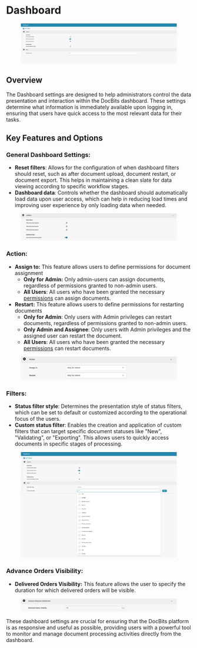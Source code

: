 # Dashboard

<figure><img src="../../../.gitbook/assets/Bildschirmfoto 2024-05-08 um 10.23.17.png" alt=""><figcaption></figcaption></figure>

## Overview

The Dashboard settings are designed to help administrators control the data presentation and interaction within the DocBits dashboard. These settings determine what information is immediately available upon logging in, ensuring that users have quick access to the most relevant data for their tasks.

## Key Features and Options

### **General Dashboard Settings**:

* **Reset filters**: Allows for the configuration of when dashboard filters should reset, such as after document upload, document restart, or document export. This helps in maintaining a clean slate for data viewing according to specific workflow stages.
* **Dashboard data**: Controls whether the dashboard should automatically load data upon user access, which can help in reducing load times and improving user experience by only loading data when needed.



<figure><img src="../../../.gitbook/assets/dashboard-settings.png" alt=""><figcaption></figcaption></figure>

### **Action:**

* **Assign to:** This feature allows users to define permissions for document assignment
  * **Only for Admin:** Only admin-users can assign documents, regardless of permissions granted to non-admin users.
  * **All Users**: All users who have been granted the necessary [permissions](groups-users-and-permissions/groups-and-permissions/activating-permissions.md) can assign documents.
* **Restart:** This feature allows users to define permissions for restarting documents
  * **Only for Admin**: Only users with Admin privileges can restart documents, regardless of permissions granted to non-admin users.
  * **Only Admin and Assignee**: Only users with Admin privileges and the assigned user can restart the document.
  * **All Users**: All users who have been granted the necessary [permissions](groups-users-and-permissions/groups-and-permissions/activating-permissions.md) can restart documents.



<figure><img src="../../../.gitbook/assets/dashboard-settings3.png" alt=""><figcaption></figcaption></figure>

### **Filters**:

* **Status filter style**: Determines the presentation style of status filters, which can be set to default or customized according to the operational focus of the users.
* **Custom status filter**: Enables the creation and application of custom filters that can target specific document statuses like "New", "Validating", or "Exporting". This allows users to quickly access documents in specific stages of processing.

<figure><img src="../../../.gitbook/assets/Bildschirmfoto 2024-05-08 um 10.23.48.png" alt=""><figcaption></figcaption></figure>

### **Advance Orders Visibility:**

* **Delivered Orders Visibility:** This feature allows the user to specify the duration for which delivered orders will be visible.

<figure><img src="../../../.gitbook/assets/dashboard-settings4.png" alt=""><figcaption></figcaption></figure>

These dashboard settings are crucial for ensuring that the DocBits platform is as responsive and useful as possible, providing users with a powerful tool to monitor and manage document processing activities directly from the dashboard.

